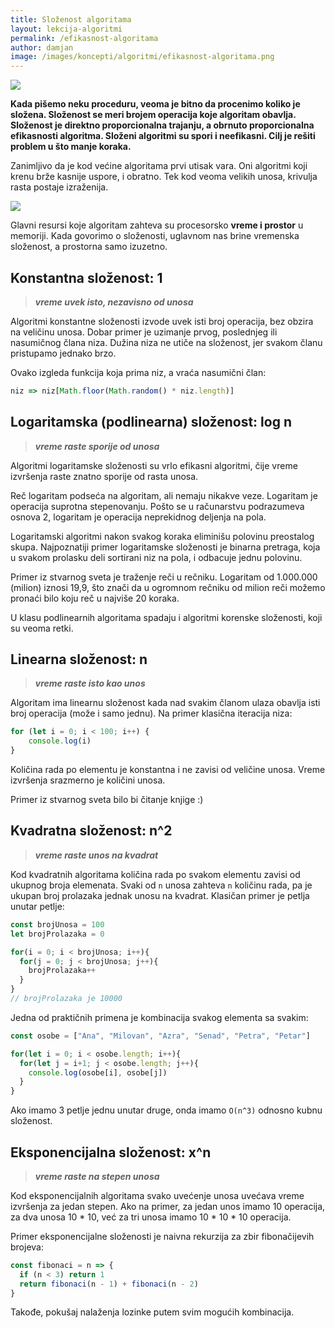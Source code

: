 ```yaml
---
title: Složenost algoritama
layout: lekcija-algoritmi
permalink: /efikasnost-algoritama
author: damjan
image: /images/koncepti/algoritmi/efikasnost-algoritama.png
---
```


![]({{page.image}})

**Kada pišemo neku proceduru, veoma je bitno da procenimo koliko je složena. Složenost se meri brojem operacija koje algoritam obavlja. Složenost je direktno proporcionalna trajanju, a obrnuto proporcionalna efikasnosti algoritma. Složeni algoritmi su spori i neefikasni. Cilj je rešiti problem u što manje koraka.**

Zanimljivo da je kod većine algoritama prvi utisak vara. Oni algoritmi koji krenu brže kasnije uspore, i obratno. Tek kod veoma velikih unosa, krivulja rasta postaje izraženija.

![](/images/koncepti/algoritmi/efikasnost-algoritama2.png)

Glavni resursi koje algoritam zahteva su procesorsko **vreme i prostor** u memoriji. Kada govorimo o složenosti, uglavnom nas brine vremenska složenost, a prostorna samo izuzetno.

## Konstantna složenost: 1
> ***vreme uvek isto, nezavisno od unosa***

Algoritmi konstantne složenosti izvode uvek isti broj operacija, bez obzira na veličinu unosa. Dobar primer je uzimanje prvog, poslednjeg ili nasumičnog člana niza. Dužina niza ne utiče na složenost, jer svakom članu pristupamo jednako brzo.

Ovako izgleda funkcija koja prima niz, a vraća nasumični član:

```js
niz => niz[Math.floor(Math.random() * niz.length)]
```

## Logaritamska (podlinearna) složenost: log n
> ***vreme raste sporije od unosa***

Algoritmi logaritamske složenosti su vrlo efikasni algoritmi, čije vreme izvršenja raste znatno sporije od rasta unosa.

Reč logaritam podseća na algoritam, ali nemaju nikakve veze. Logaritam je operacija suprotna stepenovanju. Pošto se u računarstvu podrazumeva osnova 2, logaritam je operacija neprekidnog deljenja na pola.

Logaritamski algoritmi nakon svakog koraka eliminišu polovinu preostalog skupa. Najpoznatiji primer logaritamske složenosti je binarna pretraga, koja u svakom prolasku deli sortirani niz na pola, i odbacuje jednu polovinu.

Primer iz stvarnog sveta je traženje reči u rečniku. Logaritam od 1.000.000 (milion) iznosi 19,9, što znači da u ogromnom rečniku od milion reči možemo pronaći bilo koju reč u najviše 20 koraka.

U klasu podlinearnih algoritama spadaju i algoritmi korenske složenosti, koji su veoma retki.

## Linearna složenost: n
> ***vreme raste isto kao unos***

Algoritam ima linearnu složenost kada nad svakim članom ulaza obavlja isti broj operacija (može i samo jednu). Na primer klasična iteracija niza:

```js
for (let i = 0; i < 100; i++) {  
    console.log(i)
}
```

Količina rada po elementu je konstantna i ne zavisi od veličine unosa. Vreme izvršenja srazmerno je količini unosa.

Primer iz stvarnog sveta bilo bi čitanje knjige :)

## Kvadratna složenost: n^2
> ***vreme raste unos na kvadrat***

Kod kvadratnih algoritama količina rada po svakom elementu zavisi od ukupnog broja elemenata. Svaki od `n` unosa zahteva `n` količinu rada, pa je ukupan broj prolazaka jednak unosu na kvadrat. Klasičan primer je petlja unutar petlje:

```js
const brojUnosa = 100
let brojProlazaka = 0

for(i = 0; i < brojUnosa; i++){
  for(j = 0; j < brojUnosa; j++){
    brojProlazaka++
  }
}
// brojProlazaka je 10000
```

Jedna od praktičnih primena je kombinacija svakog elementa sa svakim:

```js
const osobe = ["Ana", "Milovan", "Azra", "Senad", "Petra", "Petar"]

for(let i = 0; i < osobe.length; i++){
  for(let j = i+1; j < osobe.length; j++){
    console.log(osobe[i], osobe[j])
  }
}
```

Ako imamo 3 petlje jednu unutar druge, onda imamo `O(n^3)` odnosno kubnu složenost.

## Eksponencijalna složenost: x^n
> ***vreme raste na stepen unosa***

Kod eksponencijalnih algoritama svako uvećenje unosa uvećava vreme izvršenja za jedan stepen. Ako na primer, za jedan unos imamo 10 operacija, za dva unosa 10 * 10, već za tri unosa imamo 10 * 10 * 10 operacija.

Primer eksponencijalne složenosti je naivna rekurzija za zbir fibonačijevih brojeva:

```js
const fibonaci = n => {
  if (n < 3) return 1
  return fibonaci(n - 1) + fibonaci(n - 2)
}
```

Takođe, pokušaj nalaženja lozinke putem svim mogućih kombinacija.
